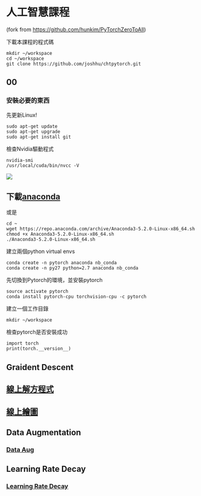 # 人工智慧課程
(fork from https://github.com/hunkim/PyTorchZeroToAll)

下載本課程的程式碼
```shell=
mkdir ~/workspace
cd ~/workspace
git clone https://github.com/joshhu/chtpytorch.git
```


## 00
### 安裝必要的東西



先更新Linux!

```shell=
sudo apt-get update
sudo apt-get upgrade
sudo apt-get install git
```

檢查Nvidia驅動程式
```shell=
nvidia-smi
/usr/local/cuda/bin/nvcc -V

```
![](https://i.imgur.com/sWRBvDV.jpg)

## 下載[anaconda](https://repo.anaconda.com/archive/Anaconda3-5.2.0-Linux-x86_64.sh)

或是
```
cd ~
wget https://repo.anaconda.com/archive/Anaconda3-5.2.0-Linux-x86_64.sh
chmod +x Anaconda3-5.2.0-Linux-x86_64.sh
./Anaconda3-5.2.0-Linux-x86_64.sh

```


建立兩個python virtual envs
```shell=
conda create -n pytorch anaconda nb_conda
conda create -n py27 python=2.7 anaconda nb_conda
```
先切換到Pytorch的環境，並安裝pytorch
```shell=
source activate pytorch
conda install pytorch-cpu torchvision-cpu -c pytorch
```

建立一個工作目錄
```
mkdir ~/workspace
```

檢查pytorch是否安裝成功
```python=
import torch
print(torch.__version__)
```
## Graident Descent
## [線上解方程式](https://www.derivative-calculator.net/)
## [線上繪圖](https://www.geogebra.org/3d)

## Data Augmentation

### [Data Aug](https://github.com/aleju/imgaug)

## Learning Rate Decay
### [Learning Rate Decay](https://zhuanlan.zhihu.com/p/32923584)
